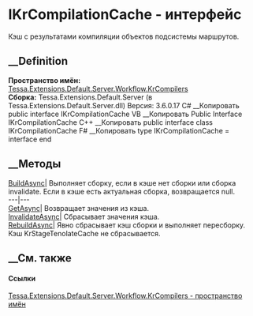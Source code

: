 # IKrCompilationCache - интерфейс
Кэш с результатами компиляции объектов подсистемы маршрутов.
## __Definition
 **Пространство имён:**
[Tessa.Extensions.Default.Server.Workflow.KrCompilers](N_Tessa_Extensions_Default_Server_Workflow_KrCompilers.htm)  
 **Сборка:** Tessa.Extensions.Default.Server (в
Tessa.Extensions.Default.Server.dll) Версия: 3.6.0.17
C# __Копировать
     public interface IKrCompilationCache
VB __Копировать
     Public Interface IKrCompilationCache
C++ __Копировать
     public interface class IKrCompilationCache
F# __Копировать
     type IKrCompilationCache = interface end
##  __Методы
[BuildAsync](M_Tessa_Extensions_Default_Server_Workflow_KrCompilers_IKrCompilationCache_BuildAsync.htm)|
Выполняет сборку, если в кэше нет сборки или сборка invalidate. Если в кэше
есть актуальная сборка, возвращается null.  
---|---  
[GetAsync](M_Tessa_Extensions_Default_Server_Workflow_KrCompilers_IKrCompilationCache_GetAsync.htm)|
Возвращает значения из кэша.  
[InvalidateAsync](M_Tessa_Extensions_Default_Server_Workflow_KrCompilers_IKrCompilationCache_InvalidateAsync.htm)|
Сбрасывает значения кэша.  
[RebuildAsync](M_Tessa_Extensions_Default_Server_Workflow_KrCompilers_IKrCompilationCache_RebuildAsync.htm)|
Явно сбрасывает кэш сборки и выполняет пересборку. Кэш KrStageTenolateCache не
сбрасывается.  
## __См. также
#### Ссылки
[Tessa.Extensions.Default.Server.Workflow.KrCompilers - пространство
имён](N_Tessa_Extensions_Default_Server_Workflow_KrCompilers.htm)
